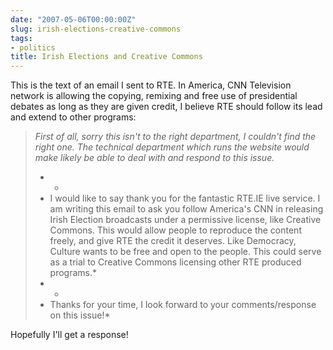 ```yaml
---
date: "2007-05-06T00:00:00Z"
slug: irish-elections-creative-commons
tags:
- politics
title: Irish Elections and Creative Commons
---
```


This
is the text of an email I sent to RTE. In America, CNN Television
network is allowing the copying, remixing and free use of presidential
debates as long as they are given credit, I believe RTE should follow
its lead and extend to other programs:  
> *First of all, sorry this isn't to the right department, I couldn't
> find the right one. The technical department which runs the website
> would make likely be able to deal with and respond to this issue.*  
> * *  
> * I would like to say thank you for the fantastic RTE.IE live service.
> I am writing this email to ask you follow America's CNN in releasing
> Irish Election broadcasts under a permissive license, like Creative
> Commons. This would allow people to reproduce the content freely, and
> give RTE the credit it deserves. Like Democracy, Culture wants to be
> free and open to the people. This could serve as a trial to Creative
> Commons licensing other RTE produced programs.*  
> * *  
> * Thanks for your time, I look forward to your comments/response on
> this issue!*

  
Hopefully I'll get a response!